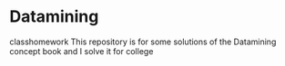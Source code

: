 # Datamining
classhomework
This repository is for some solutions of the Datamining concept book
and I solve it for college
